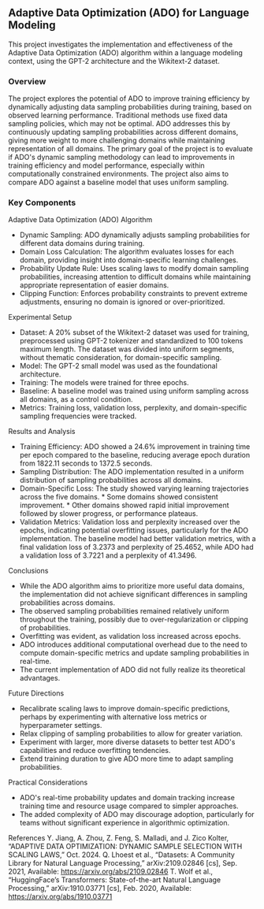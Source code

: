 ## Adaptive Data Optimization (ADO) for Language Modeling

This project investigates the implementation and effectiveness of the Adaptive Data Optimization (ADO) algorithm within a language modeling context, using the GPT-2 architecture and the Wikitext-2 dataset.

### Overview
The project explores the potential of ADO to improve training efficiency by dynamically adjusting data sampling probabilities during training, based on observed learning performance. Traditional methods use fixed data sampling policies, which may not be optimal. ADO addresses this by continuously updating sampling probabilities across different domains, giving more weight to more challenging domains while maintaining representation of all domains.
The primary goal of the project is to evaluate if ADO's dynamic sampling methodology can lead to improvements in training efficiency and model performance, especially within computationally constrained environments. The project also aims to compare ADO against a baseline model that uses uniform sampling.

### Key Components
Adaptive Data Optimization (ADO) Algorithm
* Dynamic Sampling: ADO dynamically adjusts sampling probabilities for different data domains during training.
* Domain Loss Calculation: The algorithm evaluates losses for each domain, providing insight into domain-specific learning challenges.
* Probability Update Rule: Uses scaling laws to modify domain sampling probabilities, increasing attention to difficult domains while maintaining appropriate representation of easier domains.
* Clipping Function: Enforces probability constraints to prevent extreme adjustments, ensuring no domain is ignored or over-prioritized.

Experimental Setup
* Dataset: A 20% subset of the Wikitext-2 dataset was used for training, preprocessed using GPT-2 tokenizer and standardized to 100 tokens maximum length. The dataset was divided into uniform segments, without thematic consideration, for domain-specific sampling.
* Model: The GPT-2 small model was used as the foundational architecture.
* Training: The models were trained for three epochs.
* Baseline: A baseline model was trained using uniform sampling across all domains, as a control condition.
* Metrics: Training loss, validation loss, perplexity, and domain-specific sampling frequencies were tracked.

Results and Analysis
* Training Efficiency: ADO showed a 24.6% improvement in training time per epoch compared to the baseline, reducing average epoch duration from 1822.11 seconds to 1372.5 seconds.
* Sampling Distribution: The ADO implementation resulted in a uniform distribution of sampling probabilities across all domains.
* Domain-Specific Loss: The study showed varying learning trajectories across the five domains. * Some domains showed consistent improvement. * Other domains showed rapid initial improvement followed by slower progress, or performance plateaus.
* Validation Metrics: Validation loss and perplexity increased over the epochs, indicating potential overfitting issues, particularly for the ADO implementation. The baseline model had better validation metrics, with a final validation loss of 3.2373 and perplexity of 25.4652, while ADO had a validation loss of 3.7221 and a perplexity of 41.3496.

Conclusions
* While the ADO algorithm aims to prioritize more useful data domains, the implementation did not achieve significant differences in sampling probabilities across domains.
* The observed sampling probabilities remained relatively uniform throughout the training, possibly due to over-regularization or clipping of probabilities.
* Overfitting was evident, as validation loss increased across epochs.
* ADO introduces additional computational overhead due to the need to compute domain-specific metrics and update sampling probabilities in real-time.
* The current implementation of ADO did not fully realize its theoretical advantages.

Future Directions
* Recalibrate scaling laws to improve domain-specific predictions, perhaps by experimenting with alternative loss metrics or hyperparameter settings.
* Relax clipping of sampling probabilities to allow for greater variation.
* Experiment with larger, more diverse datasets to better test ADO's capabilities and reduce overfitting tendencies.
* Extend training duration to give ADO more time to adapt sampling probabilities.

Practical Considerations
* ADO's real-time probability updates and domain tracking increase training time and resource usage compared to simpler approaches.
* The added complexity of ADO may discourage adoption, particularly for teams without significant experience in algorithmic optimization.

References
Y. Jiang, A. Zhou, Z. Feng, S. Malladi, and J. Zico Kolter, “ADAPTIVE DATA OPTIMIZATION: DYNAMIC SAMPLE SELECTION WITH SCALING LAWS,” Oct. 2024.  Q. Lhoest et al., “Datasets: A Community Library for Natural Language Processing,” arXiv:2109.02846 [cs], Sep. 2021, Available: https://arxiv.org/abs/2109.02846  T. Wolf et al., “HuggingFace’s Transformers: State-of-the-art Natural Language Processing,” arXiv:1910.03771 [cs], Feb. 2020, Available: https://arxiv.org/abs/1910.03771